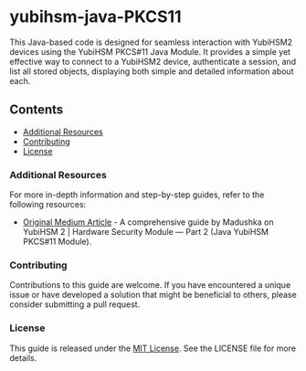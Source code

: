 # yubihsm-java-PKCS11
This Java-based code is designed for seamless interaction with YubiHSM2 devices using the YubiHSM PKCS#11 Java Module. It provides a simple yet effective way to connect to a YubiHSM2 device, authenticate a session, and list all stored objects, displaying both simple and detailed information about each.

## Contents

- [Additional Resources](#additional-resources)
- [Contributing](#contributing)
- [License](#license)

### Additional Resources

For more in-depth information and step-by-step guides, refer to the following resources:

- [Original Medium Article](https://medium.com/@a-madushka/yubihsm-2-hardware-security-module-part-2-java-cc666c0f96cd?source=friends_link&sk=dcef4e7f9d51ee3452899d6a5742b779) - A comprehensive guide by Madushka on YubiHSM 2 | Hardware Security Module — Part 2 (Java YubiHSM PKCS#11 Module).

### Contributing

Contributions to this guide are welcome. If you have encountered a unique issue or have developed a solution that might be beneficial to others, please consider submitting a pull request.

### License

This guide is released under the [MIT License](LICENSE). See the LICENSE file for more details.
